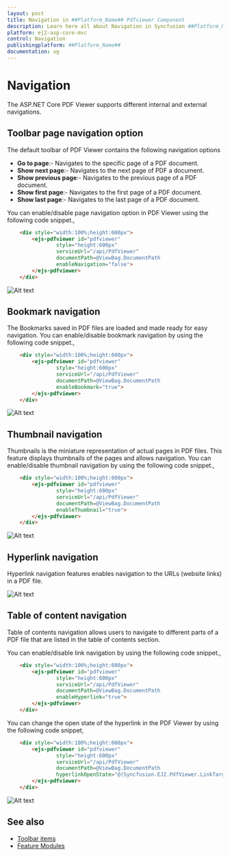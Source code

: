 ```yaml
---
layout: post
title: Navigation in ##Platform_Name## Pdfviewer Component
description: Learn here all about Navigation in Syncfusion ##Platform_Name## Pdfviewer component and more.
platform: ej2-asp-core-mvc
control: Navigation
publishingplatform: ##Platform_Name##
documentation: ug
---
```



# Navigation

The ASP.NET Core PDF Viewer supports different internal and external navigations.

## Toolbar page navigation option

The default toolbar of PDF Viewer contains the following navigation options

* **Go to page**:- Navigates to the specific page of a PDF document.
* **Show next page**:- Navigates to the next page of PDF a document.
* **Show previous page**:- Navigates to the previous page of a PDF document.
* **Show first page**:-  Navigates to the first page of a PDF document.
* **Show last page**:- Navigates to the last page of a PDF document.

You can enable/disable page navigation option in PDF Viewer using the following code snippet.,

```html
    <div style="width:100%;height:600px">
        <ejs-pdfviewer id="pdfviewer"
                style="height:600px"
                serviceUrl="/api/PdfViewer"
                documentPath=@ViewBag.DocumentPath
                enableNavigation="false">
        </ejs-pdfviewer>
    </div>
```

![Alt text](./images/navigation.png)

## Bookmark navigation

The Bookmarks saved in PDF files are loaded and made ready for easy navigation.
You can enable/disable bookmark navigation by using the following code snippet.,

```html
    <div style="width:100%;height:600px">
        <ejs-pdfviewer id="pdfviewer"
                style="height:600px"
                serviceUrl="/api/PdfViewer"
                documentPath=@ViewBag.DocumentPath
                enableBookmark="true">
        </ejs-pdfviewer>
    </div>
```

![Alt text](./images/bookmark.png)

## Thumbnail navigation

Thumbnails is the miniature representation of actual pages in PDF files. This feature displays thumbnails of the pages and allows navigation.
You can enable/disable thumbnail navigation by using the following code snippet.,

```html
    <div style="width:100%;height:600px">
        <ejs-pdfviewer id="pdfviewer"
                style="height:600px"
                serviceUrl="/api/PdfViewer"
                documentPath=@ViewBag.DocumentPath
                enableThumbnail="true">
        </ejs-pdfviewer>
    </div>
```

![Alt text](./images/thumbnail.png)

## Hyperlink navigation

Hyperlink navigation features enables navigation to the URLs (website links) in a PDF file.

![Alt text](./images/link.png)

## Table of content navigation

Table of contents navigation allows users to navigate to different parts of a PDF file that are listed in the table of contents section.

You can enable/disable link navigation by using the following code snippet.,

```html
    <div style="width:100%;height:600px">
        <ejs-pdfviewer id="pdfviewer"
                style="height:600px"
                serviceUrl="/api/PdfViewer"
                documentPath=@ViewBag.DocumentPath
                enableHyperlink="true">
        </ejs-pdfviewer>
    </div>
```

You can change the open state of the hyperlink in the PDF Viewer by using the following code snippet,

```html
    <div style="width:100%;height:600px">
        <ejs-pdfviewer id="pdfviewer"
                style="height:600px"
                serviceUrl="/api/PdfViewer"
                documentPath=@ViewBag.DocumentPath
                hyperlinkOpenState="@(Syncfusion.EJ2.PdfViewer.LinkTarget.NewTab)">
        </ejs-pdfviewer>
    </div>
```

![Alt text](./images/toc.png)

## See also

* [Toolbar items](./toolbar)
* [Feature Modules](./feature-module)